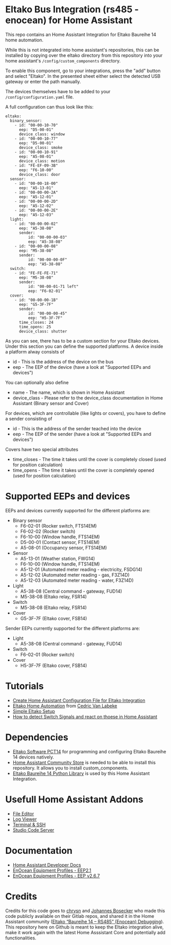 # Eltako Bus Integration (rs485 - enocean) for Home Assistant

This repo contains an Home Assistant Integration for Eltako Baureihe 14 home automation. 

While this is not integrated into home assistant's repositories, this can be installed by copying over the eltako directory from this repository into your home assistant's ``/config/custom_components`` directory.

To enable this component, go to your integrations, press the "add" button and select "Eltako".
In the presented sheet either select the detected USB gateway or enter the path manually.

The devices themselves have to be added to your ``/config/configuration.yaml`` file.

A full configuration can thus look like this:

~~~~~~~~
eltako:
  binary_sensor:
    - id: "00-00-10-70"
      eep: "D5-00-01"
      device_class: window
    - id: "00-00-10-77"
      eep: "D5-00-01"
      device_class: smoke
    - id: "00-00-10-91"
      eep: "A5-08-01"
      device_class: motion
    - id: "FE-EF-09-3B"
      eep: "F6-10-00"
      device_class: door
  sensor:
    - id: "00-00-18-00"
      eep: "A5-13-01"
    - id: "00-00-00-2A"
      eep: "A5-12-01"
    - id: "00-00-00-2D"
      eep: "A5-12-02"
    - id: "00-00-00-2E"
      eep: "A5-12-03"
  light:
    - id: "00-00-00-02"
      eep: "A5-38-08"
      sender:
          id: "00-00-00-03"
          eep: "A5-38-08"
    - id: "00-00-00-08"
      eep: "M5-38-08"
      sender:
          id: "00-00-00-0F"
          eep: "A5-38-08"
  switch:
    - id: "FE-FE-FE-71"
      eep: "M5-38-08"
      sender:
          id: "00-00-01-71 left"
          eep: "F6-02-01"
  cover:
    - id: "00-00-00-1B"
      eep: "G5-3F-7F"
      sender:
          id: "00-00-00-45"
          eep: "H5-3F-7F"
      time_closes: 24
      time_opens: 25
      device_class: shutter
~~~~~~~~

As you can see, there has to be a custom section for your Eltako devices.
Under this section you can define the supported platforms.
A device inside a platform alway consists of
* id - This is the address of the device on the bus
* eep - The EEP of the device (have a look at "Supported EEPs and devices")

You can optionally also define
* name - The name, which is shown in Home Assistant
* device_class - Please refer to the device_class documentation in Home Assistant (Binary sensor and Cover)

For devices, which are controllable (like lights or covers), you have to define a sender consisting of
* id - This is the address of the sender teached into the device
* eep - The EEP of the sender (have a look at "Supported EEPs and devices")

Covers have two special attributes
* time_closes - The time it takes until the cover is completely closed (used for position calculation)
* time_opens - The time it takes until the cover is completely opened (used for position calculation)



# Supported EEPs and devices

EEPs and devices currently supported for the different platforms are:
* Binary sensor
  * F6-02-01 (Rocker switch, FTS14EM)
  * F6-02-02 (Rocker switch)
  * F6-10-00 (Window handle, FTS14EM)
  * D5-00-01 (Contact sensor, FTS14EM)
  * A5-08-01 (Occupancy sensor, FTS14EM)
* Sensor
  * A5-13-01 (Weather station, FWG14)
  * F6-10-00 (Window handle, FTS14EM)
  * A5-12-01 (Automated meter reading - electricity, FSDG14)
  * A5-12-02 (Automated meter reading - gas, F3Z14D)
  * A5-12-03 (Automated meter reading - water, F3Z14D)
* Light
  * A5-38-08 (Central command - gateway, FUD14)
  * M5-38-08 (Eltako relay, FSR14)
* Switch
  * M5-38-08 (Eltako relay, FSR14)
* Cover
  * G5-3F-7F (Eltako cover, FSB14)

Sender EEPs currently supported for the different platforms are:
* Light
  * A5-38-08 (Central command - gateway, FUD14)
* Switch
  * F6-02-01 (Rocker switch)
* Cover
  * H5-3F-7F (Eltako cover, FSB14)



# Tutorials
* [Create Home Assistant Configuration File for Eltako Integration](./eltakodevice_discovery/)
* [Eltako Home Automation](https://github.com/cvanlabe/Eltako-home-automation) from [Cedric Van Labeke](https://github.com/cvanlabe)
* [Simple Eltako Setup](./tutorials/simple_eltako_setup.md)
* [How to detect Switch Signals and react on thoese in Home Assistant](./tutorials/rocker_switch/readme.md)


# Dependencies
* [Eltako Software PCT14](https://www.eltako.com/en/software-pct14/) for programming and configuring Eltako Baureihe 14 devices natively.
* [Home Assistant Community Store](https://hacs.xyz/) is needed to be able to install this repository. It allows you to install custom_components.
* [Eltako Baureihe 14 Python Library](https://github.com/michaelpiron/eltako14bus) is used by this Home Assistant Integration.


# Usefull Home Assistant Addons
* [File Editor](https://github.com/home-assistant/addons/tree/master/configurator)
* [Log Viewer](https://github.com/hassio-addons/addon-log-viewer)
* [Terminal & SSH](https://github.com/home-assistant/addons/tree/master/ssh)
* [Studio Code Server](https://github.com/hassio-addons/addon-vscode)


# Documentation
* [Home Assistant Developer Docs](https://developers.home-assistant.io/)
* [EnOcean Equipment Profiles - EEP2.1](https://www.trio2sys.fr/images/media/EnOcean_Equipment_Profiles_EEP2.1.pdf)
* [EnOcean Equipment Profiles - EEP v2.6.7](https://www.enocean-alliance.org/wp-content/uploads/2017/05/EnOcean_Equipment_Profiles_EEP_v2.6.7_public.pdf)


# Credits
Credits for this code goes to [chrysn](https://gitlab.com/chrysn) and [Johannes Bosecker](https://github.com/JBosecker) who made this code publicly available on their Gitlab repos, and shared it in the Home Assistant community ([Eltako “Baureihe 14 – RS485” (Enocean) Debugging](https://community.home-assistant.io/t/eltako-baureihe-14-rs485-enocean-debugging/49712)).  This repository here on Github is meant to keep the Eltako integration alive, make it work again with the latest Home Asssistant Core and potentially add functionalities.
